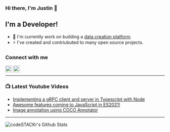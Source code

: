 ### Hi there, I'm Justin 👋

## I'm a Developer!

- 🔭 I'm currently work on building a [data creation platform](https://github.com/jsbroks).
- ⚡ I've created and contriubuted to many open source projects.

### Connect with me

[<img align="left" alt="jsbroks | YouTube" width="22px" src="https://cdn.jsdelivr.net/npm/simple-icons@v3/icons/youtube.svg" />][youtube]
[<img align="left" alt="jsbroks | LinkedIn" width="22px" src="https://cdn.jsdelivr.net/npm/simple-icons@v3/icons/linkedin.svg" />][linkedin]

<br />

---

### 📺 Latest Youtube Videos

<!-- YOUTUBE:START -->
- [Implementing a gRPC client and server in Typescript with Node](https://www.youtube.com/watch?v=H0c4Wjl4kRQ)
- [Awesome features coming to JavaScript in ES2021!](https://www.youtube.com/watch?v=6VYpMxA4Q1k)
- [Image annotation using COCO Annotator](https://www.youtube.com/watch?v=OMJRcjnMMok)
<!-- YOUTUBE:END -->

---

<img align="center" alt="codeSTACKr's Github Stats" src="https://github-readme-stats.vercel.app/api?username=jsbroks&show_icons=true&hide_border=true" >


[youtube]: https://www.youtube.com/channel/UCro4e-xxAYrgwt5cOccnE0A
[github]: https://www.github.com/jsbroks
[linkedin]: https://www.linkedin.com/in/jsbroks/
